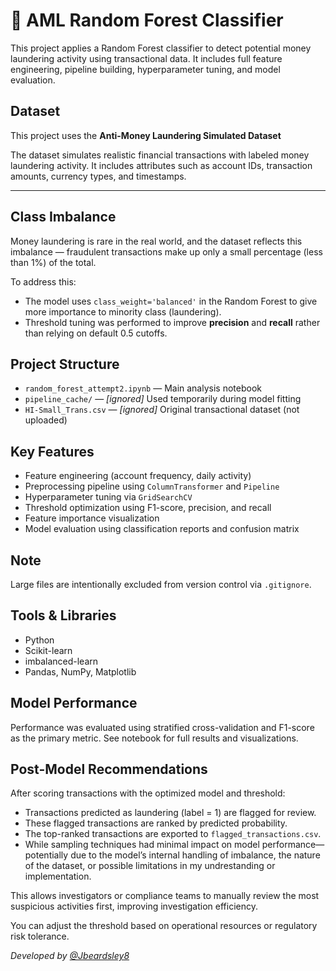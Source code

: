 # 💸 AML Random Forest Classifier

This project applies a Random Forest classifier to detect potential money laundering activity using transactional data. It includes full feature engineering, pipeline building, hyperparameter tuning, and model evaluation.

## Dataset

This project uses the **Anti-Money Laundering Simulated Dataset** 

The dataset simulates realistic financial transactions with labeled money laundering activity. It includes attributes such as account IDs, transaction amounts, currency types, and timestamps.

---

## Class Imbalance

Money laundering is rare in the real world, and the dataset reflects this imbalance — fraudulent transactions make up only a small percentage (less than 1%) of the total.

To address this:
- The model uses `class_weight='balanced'` in the Random Forest to give more importance to minority class (laundering).
- Threshold tuning was performed to improve **precision** and **recall** rather than relying on default 0.5 cutoffs.

## Project Structure

- `random_forest_attempt2.ipynb` — Main analysis notebook
- `pipeline_cache/` — *[ignored]* Used temporarily during model fitting
- `HI-Small_Trans.csv` — *[ignored]* Original transactional dataset (not uploaded)

## Key Features

- Feature engineering (account frequency, daily activity)
- Preprocessing pipeline using `ColumnTransformer` and `Pipeline`
- Hyperparameter tuning via `GridSearchCV`
- Threshold optimization using F1-score, precision, and recall
- Feature importance visualization
- Model evaluation using classification reports and confusion matrix

## Note

Large files are intentionally excluded from version control via `.gitignore`.

## Tools & Libraries

- Python
- Scikit-learn
- imbalanced-learn
- Pandas, NumPy, Matplotlib

## Model Performance

Performance was evaluated using stratified cross-validation and F1-score as the primary metric. See notebook for full results and visualizations.

## Post-Model Recommendations

After scoring transactions with the optimized model and threshold:

- Transactions predicted as laundering (label = 1) are flagged for review.
- These flagged transactions are ranked by predicted probability.
- The top-ranked transactions are exported to `flagged_transactions.csv`.
- While sampling techniques had minimal impact on model performance—potentially due to the model’s internal handling of imbalance, the nature of the dataset, or possible limitations in my undrestanding or implementation.

This allows investigators or compliance teams to manually review the most suspicious activities first, improving investigation efficiency.

You can adjust the threshold based on operational resources or regulatory risk tolerance.


*Developed by [@Jbeardsley8](https://github.com/Jbeardsley8)*
